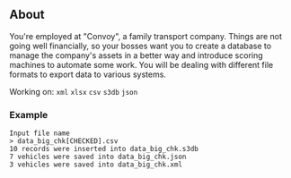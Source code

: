 <h2 style="font-weight: bold">About</h2>
<p>You're employed at "Convoy", a family transport company. Things are not going well financially, so your bosses want you to create a database to manage the company's assets in a better way and introduce scoring machines to automate some work. You will be dealing with different file formats to export data to various systems.</p>
<div>
Working on:
<code>xml</code>
<code>xlsx</code>
<code>csv</code>
<code>s3db</code>
<code>json</code>
</div>
<h3>Example</h3>
<div>
<code>Input file name</code>
</div>
<div>
<code>> data_big_chk[CHECKED].csv</code>
</div>
<div>
<code>10 records were inserted into data_big_chk.s3db</code>
</div>
<div>
<code>7 vehicles were saved into data_big_chk.json</code>
</div>
<div>
<code>3 vehicles were saved into data_big_chk.xml</code>
</div>
